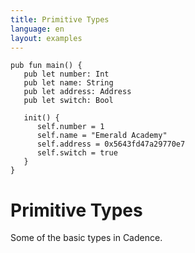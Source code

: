 ```yaml
---
title: Primitive Types
language: en
layout: examples
---
```


```cadence
pub fun main() {
   pub let number: Int
   pub let name: String
   pub let address: Address
   pub let switch: Bool

   init() {
      self.number = 1
      self.name = "Emerald Academy"
      self.address = 0x5643fd47a29770e7
      self.switch = true
   }
}
```

# Primitive Types

Some of the basic types in Cadence.
